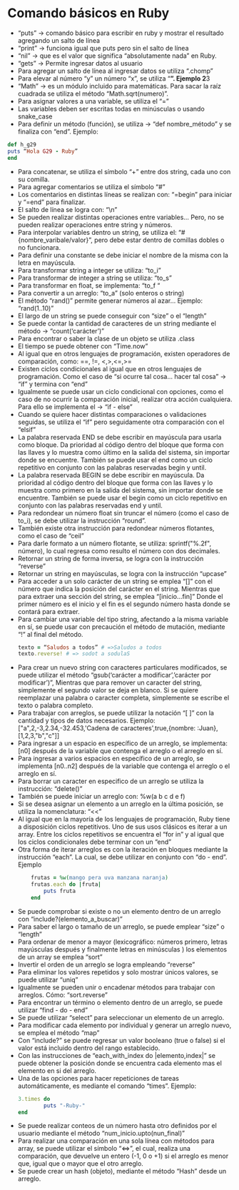 # Comando básicos en Ruby 

- “puts” → comando básico para escribir en ruby y mostrar el resultado agregando un salto de línea
- “print” → funciona igual que puts pero sin el salto de línea
- “nil” → que es el valor que significa “absolutamente nada” en Ruby.
- “gets” → Permite ingresar datos al usuario
- Para agregar un salto de línea al ingresar datos se utiliza “.chomp”
- Para elevar al número “y” un número “x”, se utiliza “**”. 
  Ejemplo 2**3
- “Math” → es un módulo incluido para matemáticas. Para sacar la raíz cuadrada se utiliza el método “Math.sqrt(numero)”.
- Para asignar valores a una variable, se utiliza el “=”
- Las variables deben ser escritas todas en minúsculas o usando snake_case
- Para definir un método (función), se utiliza → “def nombre_método” y se finaliza con “end”. Ejemplo: 

```ruby
def h_g29
puts “Hola G29 - Ruby”
end
```

- Para concatenar, se utiliza el símbolo “+” entre dos string, cada uno con su comilla.
- Para agregar comentarios se utiliza el símbolo “#”
- Los comentarios en distintas líneas se realizan con: “=begin” para iniciar y “=end” para finalizar.
- El salto de línea se logra con: “\n”
- Se pueden realizar distintas operaciones entre variables… Pero, no se pueden realizar operaciones entre string y números.
- Para interpolar variables dentro un string, se utiliza el: “#{nombre_varibale/valor}”, pero debe estar dentro de comillas dobles o no funcionara.
- Para definir una constante se debe iniciar el nombre de la misma con la letra en mayúscula.
- Para transformar string a integer se utiliza: “to_i”
- Para transformar de integer a string se utiliza: “to_s”
- Para transformar en float, se implementa: “to_f “
- Para convertir a un arreglo: “to_a” (solo enteros o string)
- El método “rand()” permite generar números al azar… Ejemplo: “rand(1..10)”
- El largo de un string se puede conseguir con “size” o el “length”
- Se puede contar la cantidad de caracteres de un string mediante el método → “count(‘carácter’)”
- Para encontrar o saber la clase de un objeto se utiliza .class
- El tiempo se puede obtener con “Time.now”
- Al igual que en otros lenguajes de programación, existen operadores de comparación, como: ==, !=, <,>,<=,>=
- Existen ciclos condicionales al igual que en otros lenguajes de programación. Como el caso de “si ocurre tal cosa… hacer tal cosa” → “if” y termina con “end”
- Igualmente se puede usar un ciclo condicional con opciones, como el caso de no ocurrir la comparación inicial, realizar otra acción cualquiera. Para ello se implementa el → “if - else” 
- Cuando se quiere hacer distintas comparaciones o validaciones seguidas, se utiliza el “if” pero seguidamente otra comparación con el “elsif”
- La palabra reservada END se debe escribir en mayúscula para usarla como bloque. Da prioridad al código dentro del bloque que forma con las llaves y lo muestra como último en la salida del sistema, sin importar donde se encuentre. También se puede usar el end como un ciclo repetitivo en conjunto con las palabras reservadas begin y until.
- La palabra reservada BEGIN se debe escribir en mayúscula. Da prioridad al código dentro del bloque que forma con las llaves y lo muestra como primero en la salida del sistema, sin importar donde se encuentre. También se puede usar el begin como un ciclo repetitivo en conjunto con las palabras reservadas end y until.
- Para redondear un número float sin truncar el número (como el caso de to_i), se debe utilizar la instrucción “round”.
- También existe otra instrucción para redondear números flotantes, como el caso de “ceil”
- Para darle formato a un número flotante, se utiliza: sprintf("%.2f", número), lo cual regresa como resulto el número con dos decimales.
- Retornar un string de forma inversa, se logra con la instrucción “reverse”
- Retornar un string en mayúsculas, se logra con la instrucción “upcase” 
- Para acceder a un solo carácter de un string se emplea “[]” con el número que indica la posición del carácter en el string. Mientras que para extraer una sección del string, se emplea “[inicio...fin]” Donde el primer número es el inicio y el fin es el segundo número hasta donde se contará para extraer.
- Para cambiar una variable del tipo string, afectando a la misma variable en sí, se puede usar con precaución el método de mutación, mediante “!” al final del método.
    ```ruby
    texto = “Saludos a todos” # =>Saludos a todos
    texto.reverse! # => sodot a sodulaS 
    ```
- Para crear un nuevo string con caracteres particulares modificados, se puede utilizar el método “gsub(‘carácter a modificar’,’carácter por modificar’)”, Mientras que para remover un caracter del string, simplemente el segundo valor se deja en blanco. Si se quiere reemplazar una palabra o caracter completa, simplemente se escribe el texto o palabra completo.
- Para trabajar con arreglos, se puede utilizar la notación “[ ]” con la cantidad y tipos de datos necesarios. Ejemplo: ["a",2,-3,2.34,-32.453,'Cadena de caracteres',true,{nombre: :Juan},[1,2,3,"b","c"]]
- Para ingresar a un espacio en específico de un arreglo, se implementa: [n0] después de la variable que contenga el arreglo o el arreglo en sí.
- Para ingresar a varios espacios en específico de un arreglo, se implementa [n0..n2] después de la variable que contenga el arreglo o el arreglo en sí.
- Para borrar un caracter en especifico de un arreglo se utiliza la instrucción: “delete()”
- También se puede iniciar un arreglo con: %w(a b c d e f)
- Si se desea asignar un elemento a un arreglo en la última posición, se utiliza la nomenclatura: “<<”
- Al igual que en la mayoría de los lenguajes de programación, Ruby tiene a disposición ciclos repetitivos. Uno de sus usos clásicos es iterar a un array. Entre los ciclos repetitivos se encuentra el “for in” y al igual que los ciclos condicionales debe terminar con un “end”
- Otra forma de iterar arreglos es con la iteración en bloques mediante la instrucción “each”. La cual, se debe utilizar en conjunto con “do - end”. Ejemplo
    ```ruby
        frutas = %w(mango pera uva manzana naranja)
        frutas.each do |fruta|
            puts fruta
        end
    ```
- Se puede comprobar si existe o no un elemento dentro de un arreglo con “include?(elemento_a_buscar)”
- Para saber el largo o tamaño de un arreglo, se puede emplear “size” o “length”
- Para ordenar de menor a mayor (lexicográfico: números primero, letras mayúsculas después y finalmente letras en minúsculas ) los elementos de un array se emplea “sort”
- Invertir el orden de un arreglo se logra empleando “reverse”
- Para eliminar los valores repetidos y solo mostrar únicos valores, se puede utilizar “uniq”
- Igualmente se pueden unir o encadenar métodos para trabajar con arreglos. Cómo: “sort.reverse”
- Para encontrar un término o elemento dentro de un arreglo, se puede utilizar “find - do - end”
- Se puede utilizar “select” para seleccionar un elemento de un arreglo.
- Para modificar cada elemento por individual y generar un arreglo nuevo, se emplea el método “map”
- Con “include?” se puede regresar un valor booleano (true o false) si el valor está incluido dentro del rango establecido.
- Con las instrucciones de “each_with_index do |elemento,index|” se puede obtener la posición donde se encuentra cada elemento mas el elemento en si del arreglo.
- Una de las opciones para hacer repeticiones de tareas automáticamente, es mediante el comando “times”. Ejemplo:
    ```ruby
    3.times do
            puts "-Ruby-"
    end
    ```
- Se puede realizar conteos de un número hasta otro definidos por el usuario mediante el método “num_inicio.upto(nun_final)”
- Para realizar una comparación en una sola línea con métodos para array, se puede utilizar el símbolo “<=>”, el cual, realiza una comparación, que devuelve un entero (-1, 0 o +1) si el arreglo es menor que, igual que o mayor que el otro arreglo.
- Se puede crear un hash (objeto), mediante el método “Hash” desde un arreglo.